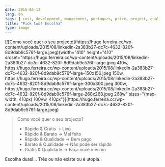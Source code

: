 ```yaml
---
date: 2015-05-13
lang: en
tags: [ cost, development, management, portugues, price, project, quality, software, speed ]
title: "Pick two! Escolha"
type: image
---
```


<div>
[![Como você quer o seu
projecto](https://hugo.ferreira.cc/wp-content/uploads/2015/08/linkedin-2a383b27-dc7c-4632-820f-8d9dab9c576f-large.jpeg){width="410"
height="410"
srcset="https://hugo.ferreira.cc/wp-content/uploads/2015/08/linkedin-2a383b27-dc7c-4632-820f-8d9dab9c576f-large.jpeg 410w, https://hugo.ferreira.cc/wp-content/uploads/2015/08/linkedin-2a383b27-dc7c-4632-820f-8d9dab9c576f-large-150x150.jpeg 150w, https://hugo.ferreira.cc/wp-content/uploads/2015/08/linkedin-2a383b27-dc7c-4632-820f-8d9dab9c576f-large-300x300.jpeg 300w, https://hugo.ferreira.cc/wp-content/uploads/2015/08/linkedin-2a383b27-dc7c-4632-820f-8d9dab9c576f-large-268x268.jpeg 268w"
sizes="(max-width: 410px) 100vw, 410px"}](https://hugo.ferreira.cc/wp-content/uploads/2015/08/linkedin-2a383b27-dc7c-4632-820f-8d9dab9c576f-large.jpeg)

> Como você quer o seu projecto?
>
> -   Rápido & Grátis → Lixo
> -   Rápido & Barato → Mal feito
> -   Rápido & Qualidade → Bem pago
> -   Barato & Qualidade → Não pode ser rápido
> -   Grátis & Qualidade → Faça você mesmo

Escolha duas!... Três ou não existe ou é utopia.


